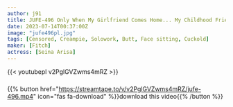 ```yaml
---
author: j91
title: JUFE-496 Only When My Girlfriend Comes Home... My Childhood Friend Alice Oto Who Squeezes Out My Sperm With Her Bling Big Ass And Bare Anal
date: 2023-07-14T00:37:00Z
image: "jufe496pl.jpg"
tags: [Censored, Creampie, Solowork, Butt, Face sitting, Cuckold]
maker: [Fitch]
actress: [Seina Arisa]
---
```



{{< youtubepl v2PglGVZwms4mRZ >}}
###

{{% button href="https://streamtape.to/v/v2PglGVZwms4mRZ/jufe-496.mp4" icon="fas fa-download" %}}download this video{{% /button %}}

